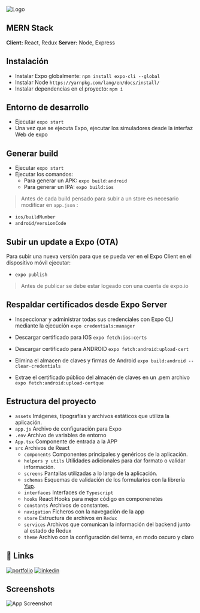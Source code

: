 
![Logo](https://res.cloudinary.com/dio0rdpui/image/upload/v1654209954/readme-image_wuwnmx.png)


## MERN Stack

**Client:** React, Redux
**Server:** Node, Express

## Instalación

- Instalar Expo globalmente: `npm install expo-cli --global`
- Instalar Node `https://yarnpkg.com/lang/en/docs/install/`
- Instalar dependencias en el proyecto: `npm i`

## Entorno de desarrollo

- Ejecutar `expo start`
- Una vez que se ejecuta Expo, ejecutar los simuladores desde la interfaz Web de expo

## Generar build

- Ejecutar `expo start`
- Ejecutar los comandos:
  - Para generar un APK: `expo build:android`
  - Para generar un IPA: `expo build:ios`

> Antes de cada build pensado para subir a un store es necesario modificar en `app.json` :
- `ios/buildNumber`
- `android/versionCode`

## Subir un update a Expo (OTA)

Para subir una nueva versión para que se pueda ver en el Expo Client en el dispositivo móvil ejecutar:

- `expo publish`
> Antes de publicar se debe estar logeado con una cuenta de expo.io


## Respaldar certificados desde Expo Server

- Inspeccionar y administrar todas sus credenciales con Expo CLI mediante la ejecución
`expo credentials:manager`

- Descargar certificado para IOS
`expo fetch:ios:certs`

- Descargar certificado para ANDROID
`expo fetch:android:upload-cert`

- Elimina el almacen de claves y firmas de Android 
`expo build:android --clear-credentials`

- Extrae el certificado público del almacén de claves en un .pem archivo
`expo fetch:android:upload-certque`



## Estructura del proyecto

- `assets` Imágenes, tipografías y archivos estáticos que utiliza la aplicación.
- `app.js` Archivo de configuración para Expo
- `.env` Archivo de variables de entorno
- `App.tsx` Componente de entrada a la APP
- `src` Archivos de React
  - `components` Componentes principales y genéricos de la aplicación.
  - `helpers y utils` Utilidades adicionales para dar formato o validar información.
  - `screens` Pantallas utilizadas a lo largo de la aplicación.
  - `schemas` Esquemas de validación de los formularios con la librería <a href="">Yup</a>.
  - `interfaces` Interfaces de `Typescript`
  - `hooks` React Hooks para mejor código en componenetes
  - `constants` Archivos de constantes.
  - `navigation` Ficheros con la navegación de la app
  - `store` Estructura de archivos en `Redux`
  - `services` Archivos que comunican la información del backend junto al estado de Redux
  - `theme` Archivo con la configuración del tema, en modo oscuro y claro
## 🔗 Links
[![portfolio](https://img.shields.io/badge/m?style=for-the-badge&logo=ko-fi&logoColor=white)]()
[![linkedin](https://img.shields.io/badge/linkedin-0A66C2?style=for-the-badge&logo=linkedin&logoColor=white)](https://www.linkedin.com/in/adri%C3%A1n-coll-su%C3%A1rez-703960227/)


## Screenshots

![App Screenshot](https://via.placeholder.com/468x300?text=App+Screenshot+Here)

